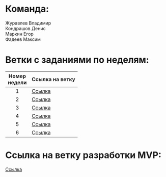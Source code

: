 # Команда:

Журавлев Владимир<br>
Кондрашов Денис<br>
Маркин Егор<br>
Фадеев Максим

# Ветки с заданиями по неделям:

| Номер<br>недели | Ссылка на ветку                                              |
| :-------------: | ------------------------------------------------------------ |
|        1        | [Ссылка](https://github.com/Voldezhur/Startups/tree/week1)   |
|        2        | [Ссылка](https://github.com/Voldezhur/Startups/tree/week2_3) |
|        3        | [Ссылка](https://github.com/Voldezhur/Startups/tree/week2_3) |
|        4        | [Ссылка](https://github.com/Voldezhur/Startups/tree/week4)   |
|        5        | [Ссылка](https://github.com/Voldezhur/Startups/tree/week5)   |
|        6        | [Ссылка](https://github.com/Voldezhur/Startups/tree/week6)   |

# Ссылка на ветку разработки MVP:

[Ссылка](https://github.com/Voldezhur/Startups/tree/ReadAloud)
